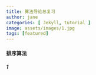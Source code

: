 ```yaml
---
title: 算法导论总复习
author: jane
categories: [ Jekyll, tutorial ]
image: assets/images/1.jpg
tags: [featured]
---
```



#### 排序算法

##### 1